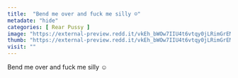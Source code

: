 ```yaml
---
title:  "Bend me over and fuck me silly ☺"
metadate: "hide"
categories: [ Rear Pussy ]
image: "https://external-preview.redd.it/vkEh_bWOw7IIU4t6vtqy0jLRimGrEMn-1NarX-oHVgs.jpg?auto=webp&s=db37a2fcaa4fddacd64ab71a0580108f4001acef"
thumb: "https://external-preview.redd.it/vkEh_bWOw7IIU4t6vtqy0jLRimGrEMn-1NarX-oHVgs.jpg?width=1080&crop=smart&auto=webp&s=6797577b651cf53c82f3610d06056c5652304f52"
visit: ""
---
```

Bend me over and fuck me silly ☺
